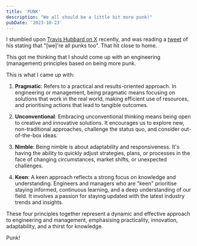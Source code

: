 ```yaml
---
title: 'PUNK'
description: "We all should be a little bit more punk!"
pubDate: '2023-10-23'
---
```


I stumbled upon [Travis Hubbard on X](https://twitter.com/wtravishubbard) recently, and was reading a [tweet](https://twitter.com/wtravishubbard/status/1716451033277190148) of his stating that "[we]'re all punks too". That hit close to home.

This got me thinking that I should come up with an engineering (management) principles based on being more punk.

This is what I came up with:

1. **Pragmatic**: Refers to a practical and results-oriented approach. In engineering or management, being pragmatic means focusing on solutions that work in the real world, making efficient use of resources, and prioritising actions that lead to tangible outcomes.

2. **Unconventional**: Embracing unconventional thinking means being open to creative and innovative solutions. It encourages us to explore new, non-traditional approaches, challenge the status quo, and consider out-of-the-box ideas.

3. **Nimble**: Being nimble is about adaptability and responsiveness. It's having the ability to quickly adjust strategies, plans, or processes in the face of changing circumstances, market shifts, or unexpected challenges.

4. **Keen**: A keen approach reflects a strong focus on knowledge and understanding. Engineers and managers who are "keen" prioritise staying informed, continuous learning, and a deep understanding of our field. It involves a passion for staying updated with the latest industry trends and insights.

These four principles together represent a dynamic and effective approach to engineering and management, emphasising practicality, innovation, adaptability, and a thirst for knowledge.

Punk!